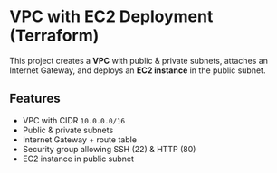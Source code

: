 # VPC with EC2 Deployment (Terraform)

This project creates a **VPC** with public & private subnets, attaches an Internet Gateway, and deploys an **EC2 instance** in the public subnet.

## Features
- VPC with CIDR `10.0.0.0/16`
- Public & private subnets
- Internet Gateway + route table
- Security group allowing SSH (22) & HTTP (80)
- EC2 instance in public subnet

